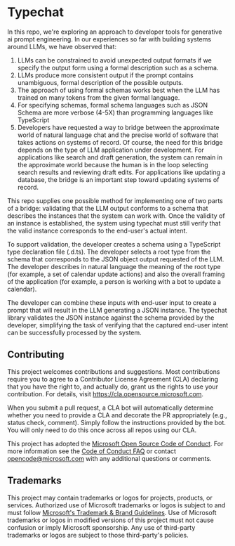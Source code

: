 # Typechat
In this repo, we're exploring an approach to developer tools for generative ai prompt engineering.  In our experiences so far with building systems around LLMs, we have observed that:
1. LLMs can be constrained to avoid unexpected output formats if we specify the output form using a formal description such as a schema.
2. LLMs produce more consistent output if the prompt contains unambiguous, formal description of the possible outputs.
3. The approach of using formal schemas works best when the LLM has trained on many tokens from the given formal language.
4. For specifying schemas, formal schema languages such as JSON Schema are more verbose (4-5X) than programming languages like TypeScript 
5. Developers have requested a way to bridge between the approximate world of natural language chat and the precise world of software that takes actions on systems of record. Of course, the need for this bridge depends on the type of LLM application under development. For applications like search and draft generation, the system can remain in the approximate world because the human is in the loop selecting search results and reviewing draft edits.  For applications like updating a database, the bridge is an important step toward updating systems of record. 

This repo supplies one possible method for implementing one of two parts of a bridge: validating that the LLM output conforms to a schema that describes the instances that the system can work with.  Once the validity of an instance is established, the system using typechat must still verify that the valid instance corresponds to the end-user's actual intent. 

To support validation, the developer creates a schema using a TypeScript type declaration file (.d.ts). The developer selects a root type from the schema that corresponds to the JSON object output requested of the LLM.  The developer describes in natural language the meaning of the root type (for example, a set of calendar update actions) and also the overall framing of the application (for example, a person is working with a bot to update a calendar).  

The developer can combine these inputs with end-user input to create a prompt that will result in the LLM generating a JSON instance. The typechat library validates the JSON instance against the schema provided by the developer, simplifying the task of verifying that the captured end-user intent can be successfully processed by the system. 

## Contributing

This project welcomes contributions and suggestions.  Most contributions require you to agree to a
Contributor License Agreement (CLA) declaring that you have the right to, and actually do, grant us
the rights to use your contribution. For details, visit https://cla.opensource.microsoft.com.

When you submit a pull request, a CLA bot will automatically determine whether you need to provide
a CLA and decorate the PR appropriately (e.g., status check, comment). Simply follow the instructions
provided by the bot. You will only need to do this once across all repos using our CLA.

This project has adopted the [Microsoft Open Source Code of Conduct](https://opensource.microsoft.com/codeofconduct/).
For more information see the [Code of Conduct FAQ](https://opensource.microsoft.com/codeofconduct/faq/) or
contact [opencode@microsoft.com](mailto:opencode@microsoft.com) with any additional questions or comments.

## Trademarks

This project may contain trademarks or logos for projects, products, or services. Authorized use of Microsoft 
trademarks or logos is subject to and must follow 
[Microsoft's Trademark & Brand Guidelines](https://www.microsoft.com/en-us/legal/intellectualproperty/trademarks/usage/general).
Use of Microsoft trademarks or logos in modified versions of this project must not cause confusion or imply Microsoft sponsorship.
Any use of third-party trademarks or logos are subject to those third-party's policies.
